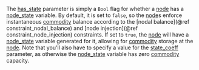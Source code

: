 The [has\_state](@ref) parameter is simply a `Bool` flag for whether a [node](@ref) has a [node\_state](@ref) variable.
By default, it is set to `false`, so the [node](@ref)s enforce instantaneous [commodity](@ref) balance
according to the [nodal balance](@ref constraint_nodal_balance) and [node injection](@ref constraint_node_injection) constraints.
If set to `true`, the [node](@ref) will have a [node\_state](@ref) variable generated for it,
allowing for [commodity](@ref) storage at the [node](@ref).
Note that you'll also have to specify a value for the [state_coeff](@ref) parameter,
as otherwise the [node\_state](@ref) variable has zero [commodity](@ref) capacity.
